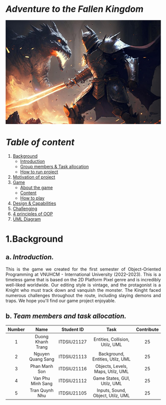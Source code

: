 # **_Adventure to the Fallen Kingdom_**
<p>
<div text-align="center">
<img src="res\report\new_postergame.png" alt="">
</div>
</p>

# **_Table of content_**
1. [Background](#Background)
   - [Introduction](#introduction)
   - [Group members & Task allocation](#Group_members&Task_allocation)
   - [How to run project](#how-to-run-project)
2. [Motivation of project](#Motivation_of_project)
3. [Game](#Game)
   - [About the game](#About-the-game)
   - [Content](#Content)
   - [How to play](#how-to-play)
4. [Design & Capabilities](#Design-&-Capabilities)
5. [Challenging](#Challenging)
6. [4 principles of OOP](#Related-to-the-4-principles-of-OOP)
7. [UML Diagram](#UML-Diagram)

# **1.Background**
## a. _Introduction._
<div style = "text-align: justify"><p>
This is the game we created for the first semester of Object-Oriented Programming at VNUHCM - International University (2022–2023). This is a timeless game that is based on the 2D Platform Pixel genre and is incredibly well-liked worldwide. Our editing style is vintage, and the protagonist is a Knight who must track down and vanquish the monster. The Kinght faced numerous challenges throughout the route, including slaying demons and traps. We hope you'll find our game project enjoyable.</p>
</div>

## b. _Team members and task allocation._
| Number |   Name   | Student ID | Task | Contribute|
| :----: | :------: | :--------: |:----------------------------------------------:|:------------:|
|   1    |   Duong Khanh Trang   |   ITDSIU21127  |Entities, Collision, Utilz, UML   |      25      |
|   2    |   Nguyen Quang Sang   |   ITDSIU21113  |Background, Entities, Utilz, UML  |      25      |
|   3    |   Phan Manh Son       |   ITDSIU21116  |Objects, Levels, Maps, Utilz, UML |      25      |
|   4    |   Van Phu Minh Sang   |   ITDSIU21112  |Game States, GUI, Utilz, UML      |      25      |
|   5    |   Tran Quynh Nhu      |   ITDSIU21105  |Inputs, Sound, Object, Utilz, UML |      25      |

